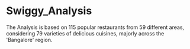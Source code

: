 # Swiggy_Analysis
The Analysis is based on 115 popular restaurants from 59 different areas, considering 79 varieties of delicious cuisines, majorly across the 'Bangalore' region.  
